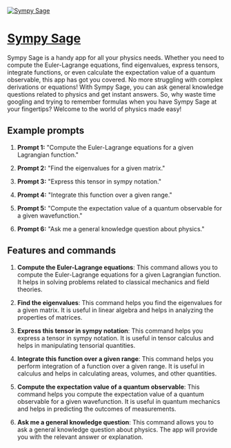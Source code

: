 [![Sympy Sage](https://files.oaiusercontent.com/file-WvN4kGrIkH1rceGUlmFjJGQU?se=2123-10-16T19%3A30%3A00Z&sp=r&sv=2021-08-06&sr=b&rscc=max-age%3D31536000%2C%20immutable&rscd=attachment%3B%20filename%3Dd6ac3efa-6f06-45fa-91e5-acc5ded2854b.png&sig=bAJACvtjnkFl0JQd5PAU5GcAG81rglYOPf2N1JGr86I%3D)](https://chat.openai.com/g/g-1RmW1lw8j-sympy-sage)

# [Sympy Sage](https://chat.openai.com/g/g-1RmW1lw8j-sympy-sage)

Sympy Sage is a handy app for all your physics needs. Whether you need to compute the Euler-Lagrange equations, find eigenvalues, express tensors, integrate functions, or even calculate the expectation value of a quantum observable, this app has got you covered. No more struggling with complex derivations or equations! With Sympy Sage, you can ask general knowledge questions related to physics and get instant answers. So, why waste time googling and trying to remember formulas when you have Sympy Sage at your fingertips? Welcome to the world of physics made easy!

## Example prompts

1. **Prompt 1:** "Compute the Euler-Lagrange equations for a given Lagrangian function."

2. **Prompt 2:** "Find the eigenvalues for a given matrix."

3. **Prompt 3:** "Express this tensor in sympy notation."

4. **Prompt 4:** "Integrate this function over a given range."

5. **Prompt 5:** "Compute the expectation value of a quantum observable for a given wavefunction."

6. **Prompt 6:** "Ask me a general knowledge question about physics."

## Features and commands

1. **Compute the Euler-Lagrange equations**: This command allows you to compute the Euler-Lagrange equations for a given Lagrangian function. It helps in solving problems related to classical mechanics and field theories.

2. **Find the eigenvalues**: This command helps you find the eigenvalues for a given matrix. It is useful in linear algebra and helps in analyzing the properties of matrices.

3. **Express this tensor in sympy notation**: This command helps you express a tensor in sympy notation. It is useful in tensor calculus and helps in manipulating tensorial quantities.

4. **Integrate this function over a given range**: This command helps you perform integration of a function over a given range. It is useful in calculus and helps in calculating areas, volumes, and other quantities.

5. **Compute the expectation value of a quantum observable**: This command helps you compute the expectation value of a quantum observable for a given wavefunction. It is useful in quantum mechanics and helps in predicting the outcomes of measurements.

6. **Ask me a general knowledge question**: This command allows you to ask a general knowledge question about physics. The app will provide you with the relevant answer or explanation.